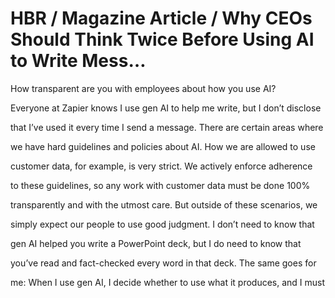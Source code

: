 # HBR / Magazine Article / Why CEOs Should Think Twice Before Using AI to Write Mess…

How transparent are you with employees about how you use AI?

Everyone at Zapier knows I use gen AI to help me write, but I don’t disclose

that I’ve used it every time I send a message. There are certain areas where

we have hard guidelines and policies about AI. How we are allowed to use

customer data, for example, is very strict. We actively enforce adherence

to these guidelines, so any work with customer data must be done 100%

transparently and with the utmost care. But outside of these scenarios, we

simply expect our people to use good judgment. I don’t need to know that

gen AI helped you write a PowerPoint deck, but I do need to know that

you’ve read and fact-checked every word in that deck. The same goes for

me: When I use gen AI, I decide whether to use what it produces, and I must